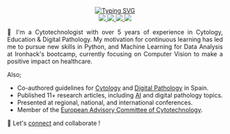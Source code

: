 <p align="center">
    <a href="https://git.io/typing-svg"><img src="https://readme-typing-svg.demolab.com?font=Fira+Code&size=15&duration=1500&pause=1000&center=true&vCenter=true&multiline=true&width=435&lines=Isidre+Munn%C3%A9-Bertran;Cytotechnologist+%7C+Professor" alt="Typing SVG" /></a>
<br/>
    <a href="https://www.linkedin.com/in/isi-mube/">
        <img src="https://img.shields.io/badge/linkedin-%230077B5.svg?&style=for-the-badge&logo=linkedin&logoColor=white">
    </a>  
    <a href="https://medium.com/@ap.isidre">
        <img src="https://img.shields.io/badge/medium-%2312100E.svg?&style=for-the-badge&logo=medium&logoColor=white">
    </a>
    <a href="https://twitter.com/isi_mube">
        <img src="https://img.shields.io/badge/twitter-%230077B5.svg?&style=for-the-badge&logo=twitter&logoColor=white&color=00acee">
    </a>
    <a href="https://www.researchgate.net/profile/Isidre_Munne-Bertran">
        <img src="https://img.shields.io/badge/research-gate-%230077B5.svg?&style=for-the-badge&logo=research-gate&logoColor=white">
    </a>
</p>

<p align="justify">&#x1F4AC; I'm a Cytotechnologist with over 5 years of experience in Cytology, Education & Digital Pathology. My motivation for continuous learning has led me to pursue new skills in Python, and Machine Learning for Data Analysis at Ironhack's bootcamp, currently focusing on Computer Vision to make a positive impact on healthcare.</p>

Also;

- Co-authored guidelines for [Cytology](https://books.google.es/books/about/Gu%C3%ADa_de_Calidad_en_Citopatolog%C3%ADa.html?id=CBzsDwAAQBAJ&redir_esc=y) and [Digital Pathology](https://books.google.es/books/about/Gu%C3%ADa_de_Calidad_en_Citopatolog%C3%ADa.html?id=CBzsDwAAQBAJ&redir_esc=y) in Spain.
- Published 11+ research articles, including [AI](https://www.nature.com/articles/s41379-022-01147-y) and digital pathology topics.
- Presented at regional, national, and international conferences.
- Member of the [European Advisory Committee of Cytotechnology](https://www.efcs.eu/links/eacc-advisory-commitee/).


🤝 Let's [connect](https://www.linkedin.com/in/isi-mube/) and collaborate !
